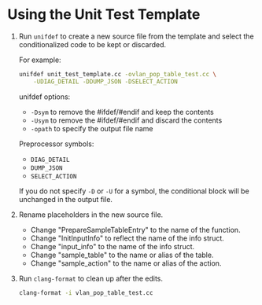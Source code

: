 # Using the Unit Test Template

1. Run `unifdef` to create a new source file from the template and
   select the conditionalized code to be kept or discarded.

   For example:

   ```bash
   unifdef unit_test_template.cc -ovlan_pop_table_test.cc \
       -UDIAG_DETAIL -DDUMP_JSON -DSELECT_ACTION
   ```

   unifdef options:

   - `-Dsym` to remove the #ifdef/#endif and keep the contents
   - `-Usym` to remove the #ifdef/#endif and discard the contents
   - `-opath` to specify the output file name

   Preprocessor symbols:

   - `DIAG_DETAIL`
   - `DUMP_JSON`
   - `SELECT_ACTION`

   If you do not specify `-D` or `-U` for a symbol, the conditional
   block will be unchanged in the output file.

3. Rename placeholders in the new source file.

   - Change "PrepareSampleTableEntry" to the name of the function.
   - Change "InitInputInfo" to reflect the name of the info struct.
   - Change "input_info" to the name of the info struct.
   - Change "sample_table" to the name or alias of the table.
   - Change "sample_action" to the name or alias of the action.

4. Run `clang-format` to clean up after the edits.

   ```bash
   clang-format -i vlan_pop_table_test.cc
   ```
